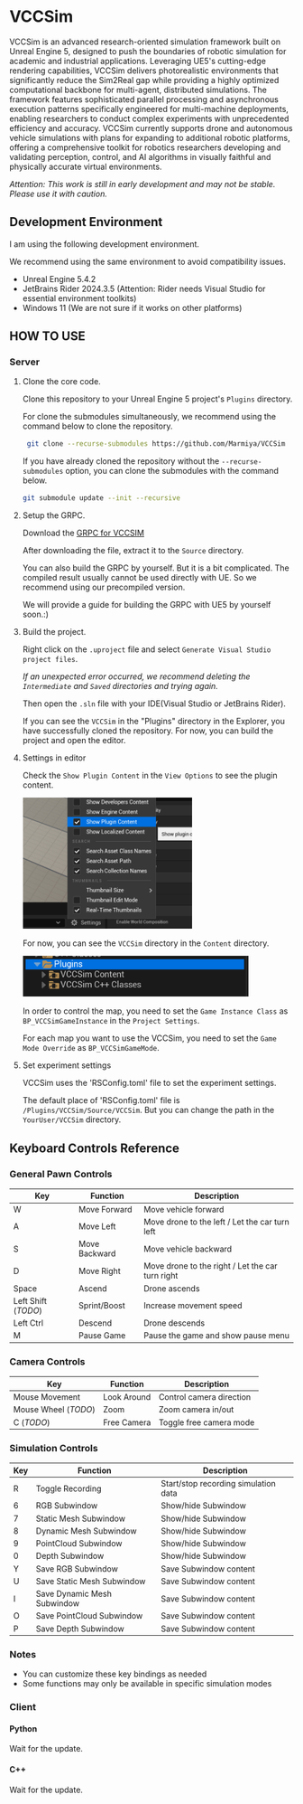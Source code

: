 # VCCSim

VCCSim is an advanced research-oriented simulation framework built on Unreal Engine 5, designed to push the boundaries of robotic simulation for academic and industrial applications. Leveraging UE5's cutting-edge rendering capabilities, VCCSim delivers photorealistic environments that significantly reduce the Sim2Real gap while providing a highly optimized computational backbone for multi-agent, distributed simulations. The framework features sophisticated parallel processing and asynchronous execution patterns specifically engineered for multi-machine deployments, enabling researchers to conduct complex experiments with unprecedented efficiency and accuracy. VCCSim currently supports drone and autonomous vehicle simulations with plans for expanding to additional robotic platforms, offering a comprehensive toolkit for robotics researchers developing and validating perception, control, and AI algorithms in visually faithful and physically accurate virtual environments.

*Attention: This work is still in early development and may not be stable. Please use it with caution.*

## Development Environment

I am using the following development environment.

We recommend using the same environment to avoid compatibility issues.

- Unreal Engine 5.4.2
- JetBrains Rider 2024.3.5 (Attention: Rider needs Visual Studio for essential environment toolkits)
- Windows 11 (We are not sure if it works on other platforms)

## HOW TO USE

### Server

1. Clone the core code.

   Clone this repository to your Unreal Engine 5 project's `Plugins` directory.

   For clone the submodules simultaneously, we recommend using the command below to clone the repository.

   ```bash
    git clone --recurse-submodules https://github.com/Marmiya/VCCSim
   ```

   If you have already cloned the repository without the `--recurse-submodules` option, you can clone the submodules with the command below.

   ```bash
   git submodule update --init --recursive
   ```
2. Setup the GRPC.

   Download the [GRPC for VCCSIM](https://drive.google.com/file/d/11rhmTjRyMszTzqDrmTah0v8Zu6GyfrNo/view?usp=drive_link)

   After downloading the file, extract it to the `Source` directory.

   You can also build the GRPC by yourself. But it is a bit complicated. The compiled result usually cannot be used directly with UE. So we recommend using our precompiled version.

   We will provide a guide for building the GRPC with UE5 by yourself soon.:)
3. Build the project.

   Right click on the `.uproject` file and select `Generate Visual Studio project files`.

   *If an unexpected error occurred, we recommend deleting the `Intermediate` and `Saved` directories and trying again.*

   Then open the `.sln` file with your IDE(Visual Studio or JetBrains Rider).

   If you can see the `VCCSim` in the "Plugins" directory in the Explorer, you have successfully cloned the repository. For now, you can build the project and open the editor.
4. Settings in editor

   Check the `Show Plugin Content` in the `View Options` to see the plugin content.

   <img src="image/README/1739809269482.png" width="300" alt="1739809269482">

   For now, you can see the `VCCSim` directory in the `Content` directory.

   <img src="image/README/1739809329957.png" width="400" alt="1739809269482">

   In order to control the map, you need to set the `Game Instance Class` as `BP_VCCSimGameInstance` in the `Project Settings`.

   For each map you want to use the VCCSim, you need to set the `Game Mode Override` as `BP_VCCSimGameMode`.
5. Set experiment settings

   VCCSim uses the 'RSConfig.toml' file to set the experiment settings.

   The default place of 'RSConfig.toml' file is `/Plugins/VCCSim/Source/VCCSim`. But you can change the path in the `YourUser/VCCSim` directory.

## Keyboard Controls Reference

### General Pawn Controls

| Key | Function | Description |
|-----|----------|-------------|
| W | Move Forward | Move vehicle forward |
| A | Move Left | Move drone to the left / Let the car turn left |
| S | Move Backward | Move vehicle backward |
| D | Move Right | Move drone to the right / Let the car turn right|
| Space | Ascend | Drone ascends |
| Left Shift (*TODO*)| Sprint/Boost | Increase movement speed |
| Left Ctrl | Descend | Drone descends |
| M | Pause Game | Pause the game and show pause menu |

### Camera Controls

| Key | Function | Description |
|-----|----------|-------------|
| Mouse Movement | Look Around | Control camera direction |
| Mouse Wheel (*TODO*) | Zoom | Zoom camera in/out |
| C (*TODO*) | Free Camera | Toggle free camera mode |

### Simulation Controls

| Key | Function | Description |
|-----|----------|-------------|
| R | Toggle Recording | Start/stop recording simulation data |
| 6 | RGB Subwindow | Show/hide Subwindow |
| 7 | Static Mesh Subwindow | Show/hide Subwindow |
| 8 | Dynamic Mesh Subwindow | Show/hide Subwindow |
| 9 | PointCloud Subwindow | Show/hide Subwindow |
| 0 | Depth Subwindow | Show/hide Subwindow |
| Y | Save RGB Subwindow | Save Subwindow content |
| U | Save Static Mesh Subwindow | Save Subwindow content |
| I | Save Dynamic Mesh Subwindow | Save Subwindow content |
| O | Save PointCloud Subwindow | Save Subwindow content |
| P | Save Depth Subwindow | Save Subwindow content |

### Notes

- You can customize these key bindings as needed
- Some functions may only be available in specific simulation modes

### Client

#### Python

Wait for the update.

#### C++

Wait for the update.
